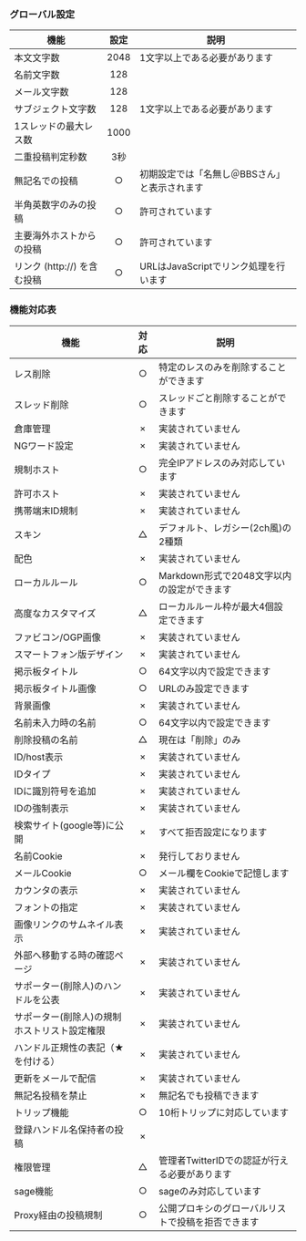 ### グローバル設定

|機能|設定|説明|
|---|:---:|---|
|本文文字数|2048|1文字以上である必要があります|
|名前文字数|128||
|メール文字数|128||
|サブジェクト文字数|128|1文字以上である必要があります|
|1スレッドの最大レス数|1000||
|二重投稿判定秒数|3秒||
|無記名での投稿|○|初期設定では「名無し＠BBSさん」と表示されます|
|半角英数字のみの投稿|○|許可されています|
|主要海外ホストからの投稿|○|許可されています|
|リンク (http://) を含む投稿|○|URLはJavaScriptでリンク処理を行います|

### 機能対応表

|機能|対応|説明|
|---|:---:|---|
|レス削除|○|特定のレスのみを削除することができます|
|スレッド削除|○|スレッドごと削除することができます|
|倉庫管理|×|実装されていません|
|NGワード設定|×|実装されていません|
|規制ホスト|○|完全IPアドレスのみ対応しています|
|許可ホスト|×|実装されていません|
|携帯端末ID規制|×|実装されていません|
|スキン|△|デフォルト、レガシー(2ch風)の2種類|
|配色|×|実装されていません|
|ローカルルール|○|Markdown形式で2048文字以内の設定ができます|
|高度なカスタマイズ|△|ローカルルール枠が最大4個設定できます|
|ファビコン/OGP画像|×|実装されていません|
|スマートフォン版デザイン|×|実装されていません|
|掲示板タイトル|○|64文字以内で設定できます|
|掲示板タイトル画像|○|URLのみ設定できます|
|背景画像|×|実装されていません|
|名前未入力時の名前|○|64文字以内で設定できます|
|削除投稿の名前|△|現在は「削除」のみ|
|ID/host表示|×|実装されていません|
|IDタイプ|×|実装されていません|
|IDに識別符号を追加|×|実装されていません|
|IDの強制表示|×|実装されていません|
|検索サイト(google等)に公開|×|すべて拒否設定になります|
|名前Cookie|×|発行しておりません|
|メールCookie|○|メール欄をCookieで記憶します|
|カウンタの表示|×|実装されていません|
|フォントの指定|×|実装されていません|
|画像リンクのサムネイル表示|×|実装されていません|
|外部へ移動する時の確認ページ|×|実装されていません|
|サポーター(削除人)のハンドルを公表|×|実装されていません|
|サポーター(削除人)の規制ホストリスト設定権限|×|実装されていません|
|ハンドル正規性の表記（★を付ける）|×|実装されていません|
|更新をメールで配信|×|実装されていません|
|無記名投稿を禁止|×|無記名でも投稿できます|
|トリップ機能|○|10桁トリップに対応しています|
|登録ハンドル名保持者の投稿|×||
|権限管理|△|管理者TwitterIDでの認証が行える必要があります|
|sage機能|○|sageのみ対応しています|
|Proxy経由の投稿規制|○|公開プロキシのグローバルリストで投稿を拒否できます|
